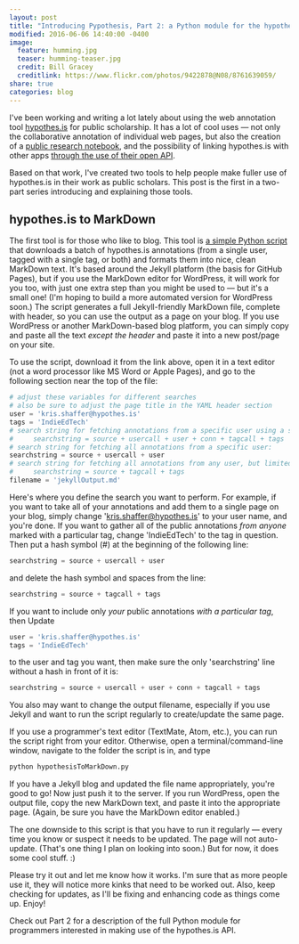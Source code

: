 ```yaml
---
layout: post
title: "Introducing Pypothesis, Part 2: a Python module for the hypothes.is API"
modified: 2016-06-06 14:40:00 -0400
image:
  feature: humming.jpg
  teaser: humming-teaser.jpg
  credit: Bill Gracey
  creditlink: https://www.flickr.com/photos/9422878@N08/8761639059/
share: true
categories: blog
---
```


I've been working and writing a lot lately about using the web annotation tool [hypothes.is](https://hypothes.is) for public scholarship. It has a lot of cool uses ― not only the collaborative annotation of individual web pages, but also the creation of a [public research notebook](http://kris.shaffermusic.com/2016/04/hypothesis-public-research-notebook/), and the possibility of linking hypothes.is with other apps [through the use of their open API](http://kris.shaffermusic.com/2016/05/getting-started-with-the-hypothesis-api/).

Based on that work, I've created two tools to help people make fuller use of hypothes.is in their work as public scholars. This post is the first in a two-part series introducing and explaining those tools.

## hypothes.is to MarkDown

The first tool is for those who like to blog. This tool is [a simple Python script](https://github.com/kshaffer/pypothesis/blob/master/hypothesisToMarkDown.py) that downloads a batch of hypothes.is annotations (from a single user, tagged with a single tag, or both) and formats them into nice, clean MarkDown text. It's based around the Jekyll platform (the basis for GitHub Pages), but if you use the MarkDown editor for WordPress, it will work for you too, with just one extra step than you might be used to ― but it's a small one! (I'm hoping to build a more automated version for WordPress soon.) The script generates a full Jekyll-friendly MarkDown file, complete with header, so you can use the output as a page on your blog. If you use WordPress or another MarkDown-based blog platform, you can simply copy and paste all the text *except the header* and paste it into a new post/page on your site.

To use the script, download it from the link above, open it in a text editor (not a word processor like MS Word or Apple Pages), and go to the following section near the top of the file:

~~~ Python
# adjust these variables for different searches
# also be sure to adjust the page title in the YAML header section
user = 'kris.shaffer@hypothes.is'
tags = 'IndieEdTech'
# search string for fetching annotations from a specific user using a specific tag:
#     searchstring = source + usercall + user + conn + tagcall + tags
# search string for fetching all annotations from a specific user:
searchstring = source + usercall + user
# search string for fetching all annotations from any user, but limited to a specific tag (a class hashtag, for example):
#     searchstring = source + tagcall + tags
filename = 'jekyllOutput.md'
~~~

Here's where you define the search you want to perform. For example, if you want to take all of your annotations and add them to a single page on your blog, simply change 'kris.shaffer@hypothes.is' to your user name, and you're done. If you want to gather all of the public annotations *from anyone* marked with a particular tag, change 'IndieEdTech' to the tag in question. Then put a hash symbol (#) at the beginning of the following line:

~~~ Python
searchstring = source + usercall + user
~~~

and delete the hash symbol and spaces from the line:

~~~ Python
searchstring = source + tagcall + tags
~~~

If you want to include only *your* public annotations *with a particular tag*, then Update

~~~ Python
user = 'kris.shaffer@hypothes.is'
tags = 'IndieEdTech'
~~~

to the user and tag you want, then make sure the only 'searchstring' line without a hash in front of it is:

~~~ Python
searchstring = source + usercall + user + conn + tagcall + tags
~~~

You also may want to change the output filename, especially if you use Jekyll and want to run the script regularly to create/update the same page.

If you use a programmer's text editor (TextMate, Atom, etc.), you can run the script right from your editor. Otherwise, open a terminal/command-line window, navigate to the folder the script is in, and type

~~~ bash
python hypothesisToMarkDown.py
~~~

If you have a Jekyll blog and updated the file name appropriately, you're good to go! Now just push it to the server. If you run WordPress, open the output file, copy the new MarkDown text, and paste it into the appropriate page. (Again, be sure you have the MarkDown editor enabled.)

The one downside to this script is that you have to run it regularly ― every time you know or suspect it needs to be updated. The page will not auto-update. (That's one thing I plan on looking into soon.) But for now, it does some cool stuff. :)

Please try it out and let me know how it works. I'm sure that as more people use it, they will notice more kinks that need to be worked out. Also, keep checking for updates, as I'll be fixing and enhancing code as things come up. Enjoy!

Check out Part 2 for a description of the full Python module for programmers interested in making use of the hypothes.is API.
